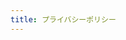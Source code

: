```yaml
---
title: プライバシーポリシー
---
```


<script setup lang="ts">
import PrivacyPolicyView from './src/views/PrivacyPolicyView.vue'

</script>

<PrivacyPolicyView />
<style module>

</style>